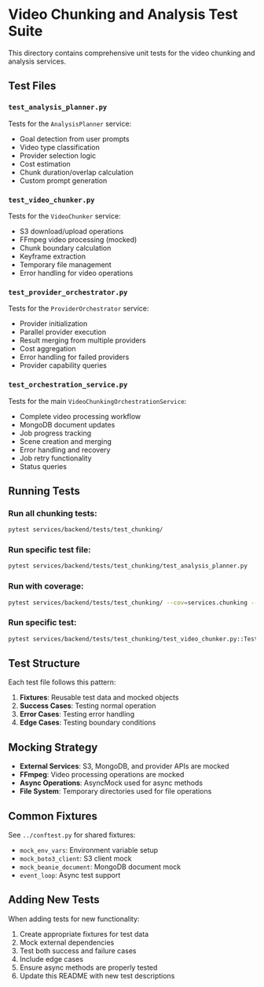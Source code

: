 # Video Chunking and Analysis Test Suite

This directory contains comprehensive unit tests for the video chunking and analysis services.

## Test Files

### `test_analysis_planner.py`
Tests for the `AnalysisPlanner` service:
- Goal detection from user prompts
- Video type classification
- Provider selection logic
- Cost estimation
- Chunk duration/overlap calculation
- Custom prompt generation

### `test_video_chunker.py`
Tests for the `VideoChunker` service:
- S3 download/upload operations
- FFmpeg video processing (mocked)
- Chunk boundary calculation
- Keyframe extraction
- Temporary file management
- Error handling for video operations

### `test_provider_orchestrator.py`
Tests for the `ProviderOrchestrator` service:
- Provider initialization
- Parallel provider execution
- Result merging from multiple providers
- Cost aggregation
- Error handling for failed providers
- Provider capability queries

### `test_orchestration_service.py`
Tests for the main `VideoChunkingOrchestrationService`:
- Complete video processing workflow
- MongoDB document updates
- Job progress tracking
- Scene creation and merging
- Error handling and recovery
- Job retry functionality
- Status queries

## Running Tests

### Run all chunking tests:
```bash
pytest services/backend/tests/test_chunking/
```

### Run specific test file:
```bash
pytest services/backend/tests/test_chunking/test_analysis_planner.py
```

### Run with coverage:
```bash
pytest services/backend/tests/test_chunking/ --cov=services.chunking --cov-report=html
```

### Run specific test:
```bash
pytest services/backend/tests/test_chunking/test_video_chunker.py::TestVideoChunker::test_create_chunks_normal
```

## Test Structure

Each test file follows this pattern:
1. **Fixtures**: Reusable test data and mocked objects
2. **Success Cases**: Testing normal operation
3. **Error Cases**: Testing error handling
4. **Edge Cases**: Testing boundary conditions

## Mocking Strategy

- **External Services**: S3, MongoDB, and provider APIs are mocked
- **FFmpeg**: Video processing operations are mocked
- **Async Operations**: AsyncMock used for async methods
- **File System**: Temporary directories used for file operations

## Common Fixtures

See `../conftest.py` for shared fixtures:
- `mock_env_vars`: Environment variable setup
- `mock_boto3_client`: S3 client mock
- `mock_beanie_document`: MongoDB document mock
- `event_loop`: Async test support

## Adding New Tests

When adding tests for new functionality:
1. Create appropriate fixtures for test data
2. Mock external dependencies
3. Test both success and failure cases
4. Include edge cases
5. Ensure async methods are properly tested
6. Update this README with new test descriptions